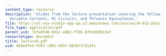```yaml
---
content_type: resource
description: 'Slides from the lecture presentation covering the following topics:
  Variable Currents, RC Circuits, and Th?venin Equivalence.'
file: https://ol-ocw-studio-app-qa.s3.amazonaws.com/courses/8-022-physics-ii-electricity-and-magnetism-fall-2004/46de97e4978fc003565f683871741451_lecture9.pdf
file_type: application/pdf
parent_uid: 7bfe8f48-8d1c-a982-f7bb-879c850613ef
resourcetype: Document
title: lecture9.pdf
uid: 46de97e4-978f-c003-565f-683871741451
---
```

